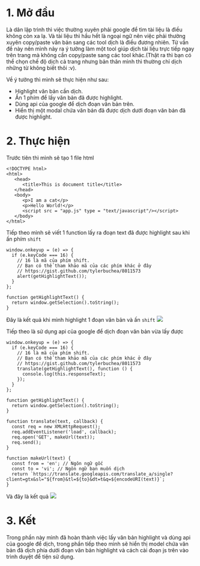 # 1. Mở đầu
Là dân lập trình thì việc thường xuyên phải google để tìm tài liệu là điều không còn xa lạ. Và tài liệu thì hầu hết là ngoại ngữ nên việc phải thường xuyên copy/paste văn bản sang các tool dịch là điều đương nhiên. Từ vấn đề này nên mình nảy ra ý tưởng làm một tool giúp dịch tài liệu trực tiếp ngay trên trang mà không cần copy/paste sang các tool khác.(Thật ra thì bạn có thể chọn chế độ dịch cả trang nhưng bản thân mình thì thường chỉ dịch những từ không biết thôi :v).

Về ý tưởng thì mình sẽ thực hiện như sau:
- Highlight văn bản cần dịch.
- Ấn 1 phím để lấy văn bản đã được highlight.
- Dùng api của google để dịch đoạn văn bản trên.
- Hiển thị một modal chứa văn bản đã được dịch dưới đoạn văn bản đã được highlight.

# 2. Thực hiện
Trước tiên thì mình sẽ tạo 1 file html

```
<!DOCTYPE html>
<html>
   <head>
      <title>This is document title</title>
   </head>  
   <body>
      <p>I am a cat</p>
      <p>Hello World!</p>
      <script src = "app.js" type = "text/javascript"/></script>
   </body>
</html>
```

Tiếp theo mình sẽ viết 1 function lấy ra đoạn text đã được highlight sau khi ấn phím `shift`
```
window.onkeyup = (e) => {
  if (e.keyCode === 16) {
    // 16 là mã của phím shift.
    // Bạn có thể tham khảo mã của các phím khác ở đây
    // https://gist.github.com/tylerbuchea/8011573
    alert(getHighlightText());
  }
};

function getHighlightText() {
  return window.getSelection().toString();
}
```

Đây là kết quả khi mình highlight 1 đoạn văn bản và ấn `shift`
![](https://images.viblo.asia/d1374f1a-3844-4ba6-9e95-144bb2f691e4.png)

Tiếp theo là sử dụng api của google để dịch đoạn văn bản vừa lấy được
```
window.onkeyup = (e) => {
  if (e.keyCode === 16) {
    // 16 là mã của phím shift.
    // Bạn có thể tham khảo mã của các phím khác ở đây
    // https://gist.github.com/tylerbuchea/8011573
    translate(getHighlightText(), function () {
      console.log(this.responseText);
    });
  }
};

function getHighlightText() {
  return window.getSelection().toString();
}

function translate(text, callback) {
  const req = new XMLHttpRequest();
  req.addEventListener('load', callback);
  req.open('GET', makeUrl(text));
  req.send();
}

function makeUrl(text) {
  const from = 'en'; // Ngôn ngữ gốc
  const to = 'vi'; // Ngôn ngữ bạn muốn dịch
  return `https://translate.googleapis.com/translate_a/single?client=gtx&sl="${from}&tl=${to}&dt=t&q=${encodeURI(text)}`;
}
```

Và đây là kết quả
![](https://images.viblo.asia/572e2d43-d429-4a1e-ba42-c36714546639.png)

# 3. Kết
Trong phần này mình đã hoàn thành việc lấy văn bản highlight và dùng api của google để dịch, trong phần tiếp theo mình sẽ hiển thị model chứa văn bản đã dịch phía dưới đoạn văn bản highlight và cách cài đoạn js trên vào trình duyệt để tiện sử dụng.